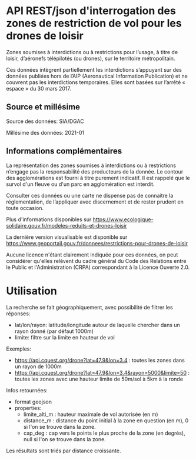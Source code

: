 # API REST/json d'interrogation des zones de restriction de vol pour les drones de loisir

Zones soumises à interdictions ou à restrictions pour l’usage, à titre de loisir, d’aéronefs télépilotés (ou drones), sur le territoire métropolitain.

Ces données intègrent partiellement les interdictions s’appuyant sur des données publiées hors de l’AIP (Aeronautical Information Publication) et ne couvrent pas les interdictions temporaires.
Elles sont basées sur l’arrêté « espace » du 30 mars 2017.

## Source et millésime

Source des données: SIA/DGAC

Millésime des données: 2021-01

## Informations complémentaires

La représentation des zones soumises à interdictions ou à restrictions n’engage pas la responsabilité des producteurs de la donnée.
Le contour des agglomérations est fourni à titre purement indicatif.
Il est rappelé que le survol d'un fleuve ou d'un parc en agglomération est interdit.

Consulter ces données ou une carte ne dispense pas de connaitre la réglementation, de l’appliquer avec discernement et de rester prudent en toute occasion.

Plus d'informations disponibles sur https://www.ecologique-solidaire.gouv.fr/modeles-reduits-et-drones-loisir

La dernière version visualisable est disponible sur https://www.geoportail.gouv.fr/donnees/restrictions-pour-drones-de-loisir


Aucune licence n'étant clairement indiquée pour ces données, on peut considérer qu'elles relèvent du cadre général du Code des Relations entre le Public et l'Administration (CRPA) correspondant à la Licence Ouverte 2.0.


# Utilisation

La recherche se fait géographiquement, avec possibilité de filtrer les réponses:
- lat/lon/rayon: latitude/longitude autour de laquelle chercher dans un rayon donné (par défaut 1000m)
- limite: filtre sur la limite en hauteur de vol

Exemples:
- https://api.cquest.org/drone?lat=47.9&lon=3.4 : toutes les zones dans un rayon de 1000m
- https://api.cquest.org/drone?lat=47.9&lon=3.4&rayon=5000&limite=50 : toutes les zones avec une hauteur limite de 50m/sol à 5km à la ronde

Infos retournées:
- format geojson
- properties:
  - limite_alti_m : hauteur maximale de vol autorisée (en m)
  - distance_m : distance du point initial à la zone en question (en m), 0 si l'on se trouve dans la zone.
  - cap_deg : cap vers le points le plus proche de la zone (en degrés), null si l'on se trouve dans la zone.

Les résultats sont triés par distance croissante.
